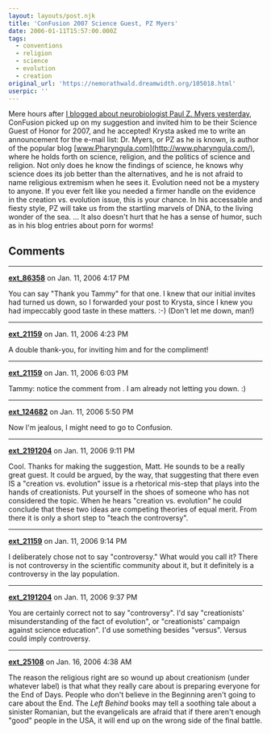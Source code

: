 ```yaml
---
layout: layouts/post.njk
title: 'ConFusion 2007 Science Guest, PZ Myers'
date: 2006-01-11T15:57:00.000Z
tags:
  - conventions
  - religion
  - science
  - evolution
  - creation
original_url: 'https://nemorathwald.dreamwidth.org/105018.html'
userpic: ''
---
```

Mere hours after [I blogged about neurobiologist Paul Z. Myers yesterday](http://www.livejournal.com/users/matt_arnold/109297.html), ConFusion picked up on my suggestion and invited him to be their Science Guest of Honor for 2007, and he accepted! Krysta asked me to write an announcement for the e-mail list: Dr. Myers, or PZ as he is known, is author of the popular blog [www.Pharyngula.com](http://www.pharyngula.com/), where he holds forth on science, religion, and the politics of science and religion. Not only does he know the findings of science, he knows why science does its job better than the alternatives, and he is not afraid to name religious extremism when he sees it. Evolution need not be a mystery to anyone. If you ever felt like you needed a firmer handle on the evidence in the creation vs. evolution issue, this is your chance. In his accessable and fiesty style, PZ will take us from the startling marvels of DNA, to the living wonder of the sea. ... It also doesn't hurt that he has a sense of humor, such as in his blog entries about porn for worms!

## Comments

---

**[ext_86358](https://www.dreamwidth.org/users/ext_86358)** on Jan. 11, 2006 4:17 PM

You can say "Thank you Tammy" for that one. I knew that our initial invites had turned us down, so I forwarded your post to Krysta, since I knew you had impeccably good taste in these matters. :-) (Don't let me down, man!)

---

**[ext_21159](https://www.dreamwidth.org/users/ext_21159)** on Jan. 11, 2006 4:23 PM

A double thank-you, for inviting him and for the compliment!

---

**[ext_21159](https://www.dreamwidth.org/users/ext_21159)** on Jan. 11, 2006 6:03 PM

Tammy: notice the comment from . I am already not letting you down. :)

---

**[ext_124682](https://www.dreamwidth.org/users/ext_124682)** on Jan. 11, 2006 5:50 PM

Now I'm jealous, I might need to go to Confusion.

---

**[ext_2191204](https://www.dreamwidth.org/users/ext_2191204)** on Jan. 11, 2006 9:11 PM

Cool. Thanks for making the suggestion, Matt. He sounds to be a really great guest. It could be argued, by the way, that suggesting that there even IS a "creation vs. evolution" issue is a rhetorical mis-step that plays into the hands of creationists. Put yourself in the shoes of someone who has not considered the topic. When he hears "creation vs. evolution" he could conclude that these two ideas are competing theories of equal merit. From there it is only a short step to "teach the controversy".

---

**[ext_21159](https://www.dreamwidth.org/users/ext_21159)** on Jan. 11, 2006 9:14 PM

I deliberately chose not to say "controversy." What would you call it? There is not controversy in the scientific community about it, but it definitely is a controversy in the lay population.

---

**[ext_2191204](https://www.dreamwidth.org/users/ext_2191204)** on Jan. 11, 2006 9:37 PM

You are certainly correct not to say "controversy". I'd say "creationists' misunderstanding of the fact of evolution", or "creationists' campaign against science education". I'd use something besides "versus". Versus could imply controversy.

---

**[ext_25108](https://www.dreamwidth.org/users/ext_25108)** on Jan. 16, 2006 4:38 AM

The reason the religious right are so wound up about creationism (under whatever label) is that what they really care about is preparing everyone for the End of Days. People who don't believe in the Beginning aren't going to care about the End. The _Left Behind_ books may tell a soothing tale about a sinister Romanian, but the evangelicals are afraid that if there aren't enough "good" people in the USA, it will end up on the wrong side of the final battle.
